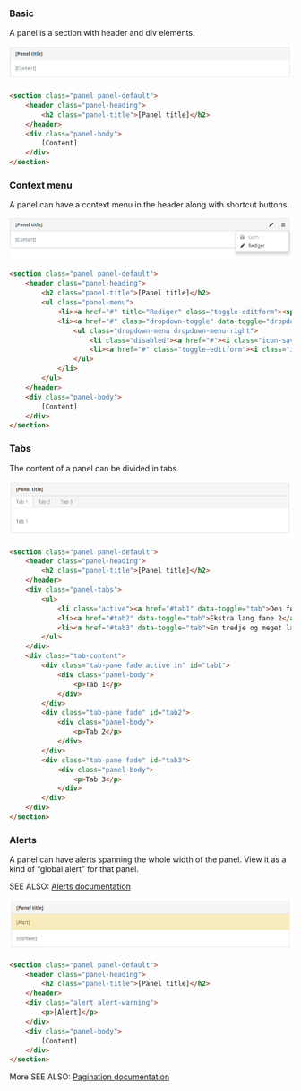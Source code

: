 

### Basic

A panel is a section with header and div elements.

![form label](../Images/StyleGuide/panel_standard.PNG)


```html
<section class="panel panel-default">
    <header class="panel-heading">
        <h2 class="panel-title">[Panel title]</h2>
    </header>
    <div class="panel-body">
        [Content]
    </div>
</section>
```

### Context menu

A panel can have a context menu in the header along with shortcut buttons.

![form label](../Images/StyleGuide/panel_menu.PNG)

```html
<section class="panel panel-default">
    <header class="panel-heading">
        <h2 class="panel-title">[Panel title]</h2>
        <ul class="panel-menu">
            <li><a href="#" title="Rediger" class="toggle-editform"><span class="icon-edit"></span></a></li>
            <li><a href="#" class="dropdown-toggle" data-toggle="dropdown" title="Funktioner"><i class="icon-options"></i></a>
                <ul class="dropdown-menu dropdown-menu-right">
                    <li class="disabled"><a href="#"><i class="icon-save"></i> Gem</a></li>
                    <li><a href="#" class="toggle-editform"><i class="icon-edit"></i> Rediger</a></li>
                </ul>
            </li>
        </ul>
    </header>
    <div class="panel-body">
        [Content]
    </div>
</section>
```

### Tabs

The content of a panel can be divided in tabs.

![form label](../Images/StyleGuide/panel_tabs.PNG)

```html
<section class="panel panel-default">
    <header class="panel-heading">
        <h2 class="panel-title">[Panel title]</h2>
    </header>
    <div class="panel-tabs">
        <ul>
            <li class="active"><a href="#tab1" data-toggle="tab">Den første lange 1</a></li>
            <li><a href="#tab2" data-toggle="tab">Ekstra lang fane 2</a></li>
            <li><a href="#tab3" data-toggle="tab">En tredje og meget lang fane 3</a></li>
        </ul>
    </div>
    <div class="tab-content">
        <div class="tab-pane fade active in" id="tab1">
            <div class="panel-body">
                <p>Tab 1</p>
            </div>
        </div>
        <div class="tab-pane fade" id="tab2">
            <div class="panel-body">
                <p>Tab 2</p>
            </div>
        </div>
        <div class="tab-pane fade" id="tab3">
            <div class="panel-body">
                <p>Tab 3</p>
            </div>
        </div>
    </div>
</section>
```

### Alerts

A panel can have alerts spanning the whole width of the panel. View it as a kind of “global alert” for that panel.

SEE ALSO: [Alerts documentation](StyleGuide/AlertsAndWarnings.md)

![form label](../Images/StyleGuide/panel_alert.PNG)


```html
<section class="panel panel-default">
    <header class="panel-heading">
        <h2 class="panel-title">[Panel title]</h2>
    </header>
    <div class="alert alert-warning">
        <p>[Alert]</p>
    </div>
    <div class="panel-body">
        [Content]
    </div>
</section>
```


More
SEE ALSO: [Pagination documentation](StyleGuide/Pagination.md) 